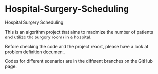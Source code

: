 # Hospital-Surgery-Scheduling
Hospital Surgery Scheduling

This is an algorithm project that aims to maximize the number of patients and utilize the surgery rooms in a hospital.

Before checking the code and the project report, please have a look at problem definition document.

Codes for different scenarios are in the different branches on the GitHub page.
